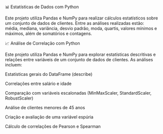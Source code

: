 📊 Estatísticas de Dados com Python

Este projeto utiliza Pandas e NumPy para realizar cálculos estatísticos sobre 
um conjunto de dados de clientes.
Entre as análises realizadas estão: média, mediana, variância, desvio padrão, moda, quartis,
 valores mínimos e máximos, além de somatórios e contagens.

📈 Análise de Correlação com Python

Este projeto utiliza Pandas e NumPy para explorar estatísticas descritivas e relações entre variáveis de um conjunto de dados de clientes.
As análises incluem:

Estatísticas gerais do DataFrame (describe)

Correlações entre salário e idade

Comparação com variáveis escalonadas (MinMaxScaler, StandardScaler, RobustScaler)

Análise de clientes menores de 45 anos

Criação e avaliação de uma variável espúria

Cálculo de correlações de Pearson e Spearman